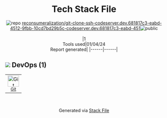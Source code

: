 <!--
&lt;--- Readme.md Snippet without images Start ---&gt;
## Tech Stack
reconsumeralization/git-clone-ssh-codeserver.dev.681817c3-eabd-4512-9fbb-10cd7bd29b5c-codeserver.dev.681817c3-eabd-451 is built on the following main stack:



Full tech stack [here](/techstack.md)

&lt;--- Readme.md Snippet without images End ---&gt;

&lt;--- Readme.md Snippet with images Start ---&gt;
## Tech Stack
reconsumeralization/git-clone-ssh-codeserver.dev.681817c3-eabd-4512-9fbb-10cd7bd29b5c-codeserver.dev.681817c3-eabd-451 is built on the following main stack:



Full tech stack [here](/techstack.md)

&lt;--- Readme.md Snippet with images End ---&gt;
-->
<div align="center">

# Tech Stack File
![](https://img.stackshare.io/repo.svg "repo") [reconsumeralization/git-clone-ssh-codeserver.dev.681817c3-eabd-4512-9fbb-10cd7bd29b5c-codeserver.dev.681817c3-eabd-451](https://github.com/reconsumeralization/git-clone-ssh-codeserver.dev.681817c3-eabd-4512-9fbb-10cd7bd29b5c-codeserver.dev.681817c3-eabd-451)![](https://img.stackshare.io/public_badge.svg "public")
<br/><br/>
|1<br/>Tools used|01/04/24 <br/>Report generated|
|------|------|
</div>

## <img src='https://img.stackshare.io/devops.svg'/> DevOps (1)
<table><tr>
  <td align='center'>
  <img width='36' height='36' src='https://img.stackshare.io/service/1046/git.png' alt='Git'>
  <br>
  <sub><a href="http://git-scm.com/">Git</a></sub>
  <br>
  <sub></sub>
</td>

</tr>
</table>

<br/>
<div align='center'>

Generated via [Stack File](https://github.com/marketplace/stack-file)
